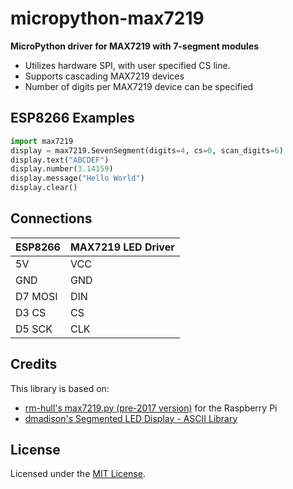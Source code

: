 # micropython-max7219
**MicroPython driver for MAX7219 with 7-segment modules**

* Utilizes hardware SPI, with user specified CS line.
* Supports cascading MAX7219 devices
* Number of digits per MAX7219 device can be specified

## ESP8266 Examples

```python
import max7219
display = max7219.SevenSegment(digits=4, cs=0, scan_digits=6)
display.text("ABCDEF")
display.number(3.14159)
display.message("Hello World")
display.clear()
```

## Connections

ESP8266          | MAX7219 LED Driver
---------------- | ----------------------
5V               | VCC 
GND              | GND
D7 MOSI          | DIN
D3 CS            | CS
D5 SCK           | CLK


## Credits
This library is based on:
* [rm-hull's max7219.py (pre-2017 version)](https://github.com/rm-hull/max7219) for the Raspberry Pi
* [dmadison's Segmented LED Display - ASCII Library](https://github.com/dmadison/LED-Segment-ASCII)


## License

Licensed under the [MIT License](http://opensource.org/licenses/MIT).
